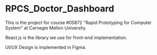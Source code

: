 # RPCS_Doctor_Dashboard
This is the project for course #05872 "Rapid Prototyping for Computer System" at Carnegie Mellon University. 

React.js is the library we use for front-end implementation. 

UI/UX Design is implemented in Figma. 
